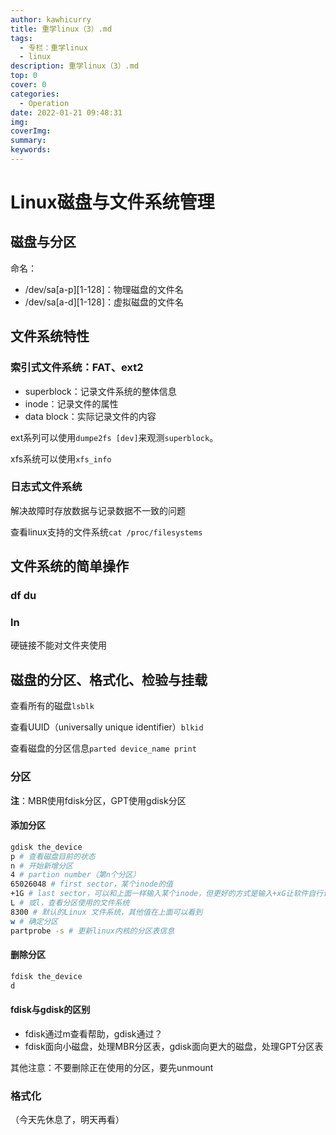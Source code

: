 ```yaml
---
author: kawhicurry
title: 重学linux（3）.md
tags:
  - 专栏：重学linux
  - linux
description: 重学linux（3）.md
top: 0
cover: 0
categories:
  - Operation
date: 2022-01-21 09:48:31
img:
coverImg:
summary:
keywords:
---
```


# Linux磁盘与文件系统管理

## 磁盘与分区

命名：

- /dev/sa\[a-p\]\[1-128\]：物理磁盘的文件名
- /dev/sa\[a-d]\[1-128\]：虚拟磁盘的文件名

## 文件系统特性

### 索引式文件系统：FAT、ext2

- superblock：记录文件系统的整体信息
- inode：记录文件的属性
- data block：实际记录文件的内容

ext系列可以使用`dumpe2fs [dev]`来观测`superblock`。

xfs系统可以使用`xfs_info`

### 日志式文件系统

解决故障时存放数据与记录数据不一致的问题

查看linux支持的文件系统`cat /proc/filesystems`

## 文件系统的简单操作

### df du

### ln

硬链接不能对文件夹使用

## 磁盘的分区、格式化、检验与挂载

查看所有的磁盘`lsblk`

查看UUID（universally unique identifier）`blkid`

查看磁盘的分区信息`parted device_name print`

### 分区

**注**：MBR使用fdisk分区，GPT使用gdisk分区

#### 添加分区

```bash
gdisk the_device
p # 查看磁盘目前的状态
n # 开始新增分区
4 # partion number（第n个分区）
65026048 # first sector，某个inode的值
+1G # last sector，可以和上面一样输入某个inode，但更好的方式是输入+xG让软件自行计算，默认为用完所有容量
L # 或l，查看分区使用的文件系统
8300 # 默认的Linux 文件系统，其他值在上面可以看到
w # 确定分区
partprobe -s # 更新linux内核的分区表信息
```

#### 删除分区

```bash
fdisk the_device
d
```

#### fdisk与gdisk的区别

- fdisk通过m查看帮助，gdisk通过？
- fdisk面向小磁盘，处理MBR分区表，gdisk面向更大的磁盘，处理GPT分区表

其他注意：不要删除正在使用的分区，要先unmount

### 格式化

（今天先休息了，明天再看）
